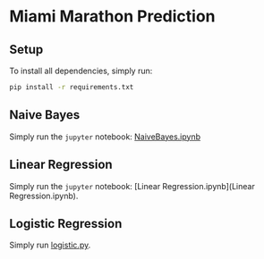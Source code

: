 # Miami Marathon Prediction

## Setup

To install all dependencies, simply run:
```bash
pip install -r requirements.txt
```

## Naive Bayes
Simply run the `jupyter` notebook: [NaiveBayes.ipynb](NaiveBayes.ipynb)

## Linear Regression
Simply run the `jupyter` notebook:
[Linear Regression.ipynb](Linear Regression.ipynb).

## Logistic Regression
Simply run [logistic.py](logistic.py).
